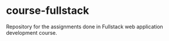 # course-fullstack
Repository for the assignments done in Fullstack web application development course.  
